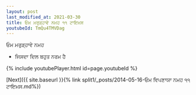 ```yaml
---
layout: post
last_modified_at: 2021-03-30
title: ਓਮ ਮਰੁੜ੍ਹਾਵੇ ਨਮਹ ੧੧ ਟਾਇਮਸ
youtubeId: TmQu4TMVDag
---
```

 
 
 ਓਮ ਮਰੁੜ੍ਹਾਵੇ ਨਮਹ  
 
 -  ਜਿਸਦਾ ਦਿਲ ਬਹੁਤ ਨਰਮ ਹੈ 
 
  
 
  
 
 
 
 
 
 


{% include youtubePlayer.html id=page.youtubeId %}
 
[Next]({{ site.baseurl }}{% link  split1/_posts/2014-05-16-ਓਮ ਵਿਪਣਾਯਾ ਨਮਹ ੧੧ ਟਾਇਮਸ.md%})
 
